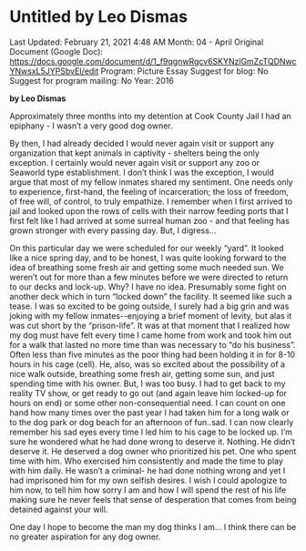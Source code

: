 # Untitled by Leo Dismas

Last Updated: February 21, 2021 4:48 AM
Month: 04 - April
Original Document (Google Doc): https://docs.google.com/document/d/1_f9qgnwRgcv6SKYNzlGmZcTQDNwcYNwsxL5JYPSbvEI/edit
Program: Picture Essay
Suggest for blog: No
Suggest for program mailing: No
Year: 2016

**by Leo Dismas**

Approximately three months into my detention at Cook County Jail I had an epiphany - I wasn’t a very good dog owner.

By then, I had already decided I would never again visit or support any organization that kept animals in captivity - shelters being the only exception. I certainly would never again visit or support any zoo or Seaworld type establishment. I don’t think I was the exception, I would argue that most of my fellow inmates shared my sentiment. One needs only to experience, first-hand, the feeling of incarceration; the loss of freedom, of free will, of control, to truly empathize. I remember when I first arrived to jail and looked upon the rows of cells with their narrow feeding ports that I first felt like I had arrived at some surreal human zoo - and that feeling has grown stronger with every passing day. But, I digress…

On this particular day we were scheduled for our weekly “yard”. It looked like a nice spring day, and to be honest, I was quite looking forward to the idea of breathing some fresh air and getting some much needed sun. We weren’t out for more than a few minutes before we were directed to return to our decks and lock-up. Why? I have no idea. Presumably some fight on another deck which in turn “locked down” the facility. It seemed like such a tease. I was so excited to be going outside, I surely had a big grin and was joking with my fellow inmates--enjoying a brief moment of levity, but alas it was cut short by the “prison-life”. It was at that moment that I realized how my dog must have felt every time I came home from work and took him out for a walk that lasted no more time than was necessary to “do his business”. Often less than five minutes as the poor thing had been holding it in for 8-10 hours in his cage (cell). He, also, was so excited about the possibility of a nice walk outside, breathing some fresh air, getting some sun, and just spending time with his owner. But, I was too busy. I had to get back to my reality TV show, or get ready to go out (and again leave him locked-up for hours on end) or some other non-consequential need. I can count on one hand how many times over the past year I had taken him for a long walk or to the dog park or dog beach for an afternoon of fun..sad. I can now clearly remember his sad eyes every time I led him to his cage to be locked up. I’m sure he wondered what he had done wrong to deserve it. Nothing. He didn’t deserve it. He deserved a dog owner who prioritized his pet. One who spent time with him. Who exercised him consistently and made the time to play with him daily. He wasn’t a criminal- he had done nothing wrong and yet I had imprisoned him for my own selfish desires. I wish I could apologize to him now, to tell him how sorry I am and how I will spend the rest of his life making sure he never feels that sense of desperation that comes from being detained against your will.

One day I hope to become the man my dog thinks I am… I think there can be no greater aspiration for any dog owner.